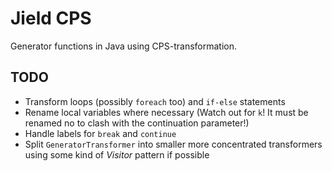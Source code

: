 # Jield CPS

Generator functions in Java using CPS-transformation.

## TODO

  * Transform loops (possibly `foreach` too) and `if-else` statements
  * Rename local variables where necessary (Watch out for `k`! It must be renamed no to clash with the continuation parameter!)
  * Handle labels for `break` and `continue`
  * Split `GeneratorTransformer` into smaller more concentrated transformers using some kind of *Visitor* pattern if possible